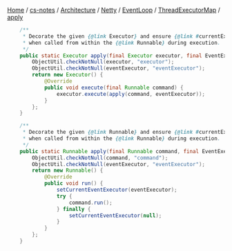 [Home](https://mengxianbin.github.io) /
[cs-notes](https://mengxianbin.github.io/cs-notes/site) /
[Architecture](https://mengxianbin.github.io/cs-notes/site/Architecture) /
[Netty](https://mengxianbin.github.io/cs-notes/site/Architecture/Netty) /
[EventLoop](https://mengxianbin.github.io/cs-notes/site/Architecture/Netty/EventLoop) /
[ThreadExecutorMap](https://mengxianbin.github.io/cs-notes/site/Architecture/Netty/EventLoop/ThreadExecutorMap) /
[apply](https://mengxianbin.github.io/cs-notes/site/Architecture/Netty/EventLoop/ThreadExecutorMap/apply)

```java
    /**
     * Decorate the given {@link Executor} and ensure {@link #currentExecutor()} will return {@code eventExecutor}
     * when called from within the {@link Runnable} during execution.
     */
    public static Executor apply(final Executor executor, final EventExecutor eventExecutor) {
        ObjectUtil.checkNotNull(executor, "executor");
        ObjectUtil.checkNotNull(eventExecutor, "eventExecutor");
        return new Executor() {
            @Override
            public void execute(final Runnable command) {
                executor.execute(apply(command, eventExecutor));
            }
        };
    }
```

```java
    /**
     * Decorate the given {@link Runnable} and ensure {@link #currentExecutor()} will return {@code eventExecutor}
     * when called from within the {@link Runnable} during execution.
     */
    public static Runnable apply(final Runnable command, final EventExecutor eventExecutor) {
        ObjectUtil.checkNotNull(command, "command");
        ObjectUtil.checkNotNull(eventExecutor, "eventExecutor");
        return new Runnable() {
            @Override
            public void run() {
                setCurrentEventExecutor(eventExecutor);
                try {
                    command.run();
                } finally {
                    setCurrentEventExecutor(null);
                }
            }
        };
    }
```
